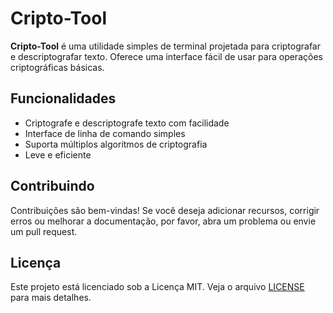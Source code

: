 # Cripto-Tool

**Cripto-Tool** é uma utilidade simples de terminal projetada para criptografar e descriptografar texto. Oferece uma interface fácil de usar para operações criptográficas básicas.

## Funcionalidades
- Criptografe e descriptografe texto com facilidade
- Interface de linha de comando simples
- Suporta múltiplos algoritmos de criptografia
- Leve e eficiente

## Contribuindo
Contribuições são bem-vindas! Se você deseja adicionar recursos, corrigir erros ou melhorar a documentação, por favor, abra um problema ou envie um pull request.

## Licença
Este projeto está licenciado sob a Licença MIT. Veja o arquivo [LICENSE](LICENSE) para mais detalhes.